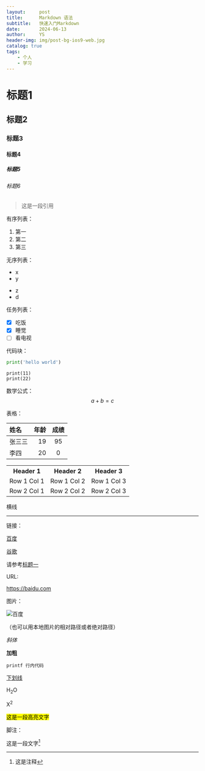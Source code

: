 ```yaml
---
layout:     post
title:      Markdown 语法
subtitle:   快速入门Markdown
date:       2024-06-13
author:     YS
header-img: img/post-bg-ios9-web.jpg
catalog: true
tags:
    - 个人
    - 学习
---
```



# 标题1
## 标题2
### 标题3
#### 标题4
##### 标题5
###### 标题6

> 这是一段引用

有序列表：
1. 第一
2. 第二
3. 第三

无序列表：
- x
- y
* z
* d

任务列表：
- [x] 吃饭
- [x] 睡觉
- [ ] 看电视

代码块：
```python
print('hello world')
```

```
print(11)
print(22)
```

数学公式：
$$ a+b=c $$

表格：

| 姓名 | 年龄 | 成绩 |
|:---|---:|:---:|
|张三三|19|95|
|李四|20|0|

<table>
  <tr>
    <th>Header 1</th>
    <th>Header 2</th>
    <th>Header 3</th>
  </tr>
  <tr>
    <td>Row 1 Col 1</td>
    <td>Row 1 Col 2</td>
    <td>Row 1 Col 3</td>
  </tr>
  <tr>
    <td>Row 2 Col 1</td>
    <td>Row 2 Col 2</td>
    <td>Row 2 Col 3</td>
  </tr>
</table>


横线

---

链接：

[百度](https://www.baidu.com "一个搜索引擎")

[谷歌][id]

[id]:google.com "一个搜索引擎"

请参考[标题一](#标题1)

URL:

https://baidu.com


图片：

![百度](https://ss1.baidu.com/6ONXsjip0QIZ8tyhnq/it/u=423474926,1801248814&fm=179&app=35&f=PNG?w=518&h=136&s=ADFEEB16D210A1925C7BF2EA0300E03E)

（也可以用本地图片的相对路径或者绝对路径）

*斜体*

**加粗**

`printf 行内代码`

<u>下划线</u>

H<sub>2</sub>O

X<sup>2</sup>

<mark>这是一段高亮文字</mark>

脚注：

这是一段文字[^1]

[^1]:这是注释
